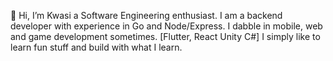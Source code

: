  👋 Hi, I’m Kwasi a Software Engineering enthusiast.
  I am a backend developer with experience in Go and Node/Express.
  I dabble in mobile, web and game development sometimes. [Flutter, React Unity C#]
  I simply like to learn fun stuff and build with what I learn.
